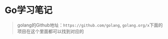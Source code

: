 Go学习笔记
===========
> golang的Github地址：`https://github.com/golang`, `golang.org/x`下面的项目在这个里面都可以找到对应的

